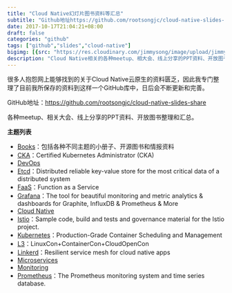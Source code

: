 ```yaml
---
title: "Cloud Native幻灯片图书资料等汇总"
subtitle: "Github地址https://github.com/rootsongjc/cloud-native-slides-share"
date: 2017-10-17T21:04:21+08:00
draft: false
categories: "github"
tags: ["github","slides","cloud-native"]
bigimg: [{src: "https://res.cloudinary.com/jimmysong/image/upload/jimmysong-pepsi-cola.jpg", desc: "冠名百事可乐 Oct 15,2017"}]
description: "Cloud Native相关的各种meetup、相大会、线上分享的PPT资料、开放图书资料整理和汇总。GitHub：https://github.com/rootsongjc/cloud-native-slides-share"
---
```


很多人抱怨网上能够找到的关于Cloud Native云原生的资料匮乏，因此我专门整理了目前我所保存的资料到这样一个GitHub库中，日后会不断更新和完善。

GitHub地址：https://github.com/rootsongjc/cloud-native-slides-share

各种meetup、相关大会、线上分享的PPT资料、开放图书整理和汇总。

**主题列表**

- [Books](https://github.com/rootsongjc/cloud-native-slides-share/blob/master/books)：包括各种不同主题的小册子、开源图书和情报资料
- [CKA](https://github.com/rootsongjc/cloud-native-slides-share/blob/master/cka)：Certified Kubernetes Administrator (CKA)
- [DevOps](https://github.com/rootsongjc/cloud-native-slides-share/blob/master/devops)
- [Etcd](https://github.com/rootsongjc/cloud-native-slides-share/blob/master/etcd)：Distributed reliable key-value store for the most critical data of a distributed system
- [FaaS](https://github.com/rootsongjc/cloud-native-slides-share/blob/master/faas)：Function as a Service
- [Grafana](https://github.com/rootsongjc/cloud-native-slides-share/blob/master/grafana)：The tool for beautiful monitoring and metric analytics & dashboards for Graphite, InfluxDB & Prometheus & More
- [Cloud Native](https://github.com/rootsongjc/cloud-native-slides-share/blob/master/cloud-native)
- [Istio](https://github.com/rootsongjc/cloud-native-slides-share/blob/master/istio)：Sample code, build and tests and governance material for the Istio project.
- [Kubernetes](https://github.com/rootsongjc/cloud-native-slides-share/blob/master/kubernetes)：Production-Grade Container Scheduling and Management
- [L3](https://github.com/rootsongjc/cloud-native-slides-share/blob/master/l3)：LinuxCon+ContainerCon+CloudOpenCon
- [Linkerd](https://github.com/rootsongjc/cloud-native-slides-share/blob/master/linkerd)：Resilient service mesh for cloud native apps
- [Microservices](https://github.com/rootsongjc/cloud-native-slides-share/blob/master/microservices)
- [Monitoring](https://github.com/rootsongjc/cloud-native-slides-share/blob/master/monitoring)
- [Prometheus](https://github.com/rootsongjc/cloud-native-slides-share/blob/master/prometheus)：The Prometheus monitoring system and time series database.